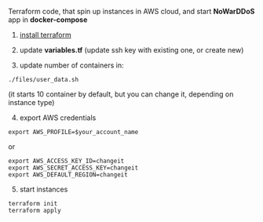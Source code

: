 Terraform code, that spin up instances in AWS cloud, and start **NoWarDDoS** app in **docker-compose**

1) [install terraform](https://www.terraform.io/downloads)

2) update **variables.tf** (update ssh key with existing one, or create new)

3) update number of containers in:
```
./files/user_data.sh
```

(it starts 10 container by default, but you can change it, depending on instance type)

4) export AWS credentials
```
export AWS_PROFILE=$your_account_name
```

or

```
export AWS_ACCESS_KEY_ID=changeit
export AWS_SECRET_ACCESS_KEY=changeit
export AWS_DEFAULT_REGION=changeit
```


5) start instances
```
terraform init
terraform apply
```
